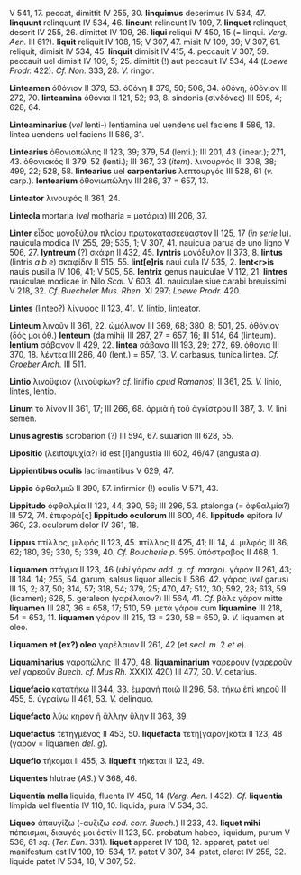 V 541, 17. peccat, dimittit IV 255, 30. **linquimus** deserimus IV 534,
47. **linquunt** relinquunt IV 534, 46. **lincunt** relincunt IV 109, 7.
**linquet** relinquet, deserit IV 255, 26. dimittet IV 109, 26.
**liqui** reliqui IV 450, 15 (= linqui. *Verg. Aen.* III 61?).
**liquit** reliquit IV 108, 15; V 307, 47. misit IV 109, 39; V 307, 61.
reliquit, dimisit IV 534, 45. **linquit** dimisit IV 415, 4. peccauit V
307, 59. peccauit uel dimisit IV 109, 5; 25. dimittit (!) aut peccauit
IV 534, 44 (*Loewe Prodr.* 422). *Cf. Non.* 333, 28. *V.* ringor.

**Linteamen** ὀθόνιον II 379, 53. ὀθόνη II 379, 50; 506, 34. ὀθόνη,
ὀθόνιον III 272, 70. **linteamina** ὀθόνια ΙΙ 121, 52; 93, 8. sindonis
(σινδόνες) III 595, 4; 628, 64.

**Linteaminarius** (*vel* lenti-) lentiamina uel uendens uel faciens II
586, 13. lintea uendens uel faciens II 586, 31.

**Lintearius** ὀθονιοπώλης II 123, 39; 379, 54 (lenti.); III 201, 43
(linear.); 271, 43. ὀθονιακός II 379, 52 (lenti.); III 367, 33 (*item*).
λινουργός III 308, 38; 499, 22; 528, 58. **lintearius** uel
**carpentarius** λεπτουργός III 528, 61 (*v.* carp.). **lentearium**
ὀθονιωπώλην III 286, 37 = 657, 13.

**Linteator** λινουφός II 361, 24.

**Linteola** mortaria (*vel* motharia = μοτάρια) III 206, 37.

**Linter** εἶδος μονοξύλου πλοίου πρωτοκατασκεύαστον II 125, 17 (*in
serie* lu). nauicula modica IV 255, 29; 535, 1; V 307, 41. nauicula
parua de uno ligno V 506, 27. **lyntreum** (?) σκάφη II 432, 45.
**lyntris** μονόξυλον II 373, 8. **lintus** (lintris *a b e*) σκαφίδιν
II 515, 55. **lint[e]ris** naui cula IV 535, 2. **lent\<r\>is** nauis
pusilla IV 106, 41; V 505, 58. **lentrix** genus nauiculae V 112, 21.
**lintres** nauiculae modicae in Nilo *Scal.* V 603, 41. nauiculae siue
carabi breuissimi V 218, 32. *Cf. Buecheler Mus. Rhen.* XI 297; *Loewe
Prodr.* 420.

**Lintes** (linteo?) λίνυφος II 123, 41. *V.* lintio, linteator.

**Linteum** λινοῦν II 361, 22. ὠμόλινον III 369, 68; 380, 8; 501, 25.
ὀθόνιον (δός μοι ὀθ.) **lenteum** (da mihi) III 287, 27 = 657, 16; III
514, 64 (linteum). **lentium** σάβανον II 429, 22. **lintea** σάβανα III
193, 29; 272, 69. ὀθονια III 370, 18. λέντεα III 286, 40 (lent.) = 657,
13. *V.* carbasus, tunica lintea. *Cf. Groeber Arch.* III 511.

**Lintio** λινοϋφιον (λινοϋφίων? *cf.* linifio *apud Romanos*) II 361,
25. *V.* linio, lintes, lentio.

**Linum** τὸ λίνον II 361, 17; III 266, 68. ὁρμιὰ ἡ τοῦ ἀγκίστρου II
387, 3. *V.* lini semen.

**Linus agrestis** scrobarion (?) III 594, 67. suuarion III 628, 55.

**Lipositio** (λειποψυχία?) id est [l]angustia III 602, 46/47 (angusta
*a*).

**Lippientibus oculis** lacrimantibus V 629, 47.

**Lippio** ὀφθαλμιῶ II 390, 57. infirmior (!) oculis V 571, 43.

**Lippitudo** ὀφθαλμία II 123, 44; 390, 56; III 296, 53. ptalonga (=
ὀφθαλμία?) III 572, 74. ἐπιφορά[ς] **lippitudo oculorum** III 600, 46.
**lippitudo** epifora IV 360, 23. oculorum dolor IV 361, 18.

**Lippus** πτίλλος, μιλφός II 123, 45. πτίλλος II 425, 41; III 14, 4.
μιλφός III 86, 62; 180, 39; 330, 5; 339, 40. *Cf. Boucherie p.* 595.
ὑπόστραβος II 468, 1.

**Liquamen** στάγμα II 123, 46 (*ubi* γάρον *add. g. cf. margo*). γάρον
II 261, 43; III 184, 14; 255, 54. garum, salsus liquor allecis II 586,
42. γάρος (*vel* garus) III 15, 2; 87, 50; 314, 57; 318, 54; 379, 25;
470, 47; 512, 30; 592, 28; 613, 59 (licamen); 626, 5. geraleon
(γαρέλαιον?) III 564, 41. *Cf.* βάλε γάρον mitte **liquamen** III 287,
36 = 658, 17; 510, 59. μετὰ γάρου cum **liquamine** III 218, 54 = 653,
11. **liquamen** γάρον III 215, 13 = 230, 58 = 650, 9. *V.* liquamen et
oleo.

**Liquamen et (ex?) oleo** γαρέλαιον II 261, 42 (et *secl. m.* 2 *et
e*).

**Liquaminarius** γαροπώλης III 470, 48. **liquaminarium** γαρερουν
(γαρεροῦν *vel* γαρεοῦν *Buech. cf. Mus Rh.* XXXIX 420) III 477, 30.
*V.* cetarius.

**Liquefacio** κατατήκω II 344, 33. ἐμφανή ποιῶ II 296, 58. τήκω ἐπὶ
κηροῦ II 455, 5. ὑγραίνω II 461, 53. *V.* delinquo.

**Liquefacto** λύω κηρὸν ἢ ἄλλην ὕλην II 363, 39.

**Liquefactus** τετηγμένος II 453, 50. **liquefacta** τετη[γαρον]κότα
II 123, 48 (γαρον = liquamen *del. g*).

**Liquefio** τήκομαι II 455, 3. **liquefit** τήκεται II 123, 49.

**Liquentes** hlutrae (*AS.*) V 368, 46.

**Liquentia mella** liquida, fluenta IV 450, 14 (*Verg. Aen.* I 432).
*Cf.* **liquentia** limpida uel fluentia IV 110, 10. liquida, pura IV
534, 33.

**Liqueo** ἀπαυγίζω (-αυζιζω *cod. corr. Buech.*) II 233, 43. **liquet
mihi** πέπεισμαι, διαυγές μοι ἐστίν II 123, 50. probatum habeo,
liquidum, purum V 536, 61 *sq.* (*Ter. Eun.* 331). **liquet** apparet IV
108, 12. apparet, patet uel manifestum est IV 109, 19; 534, 17. patet V
307, 34. patet, claret IV 255, 32. liquide patet IV 534, 18; V 307, 52.
